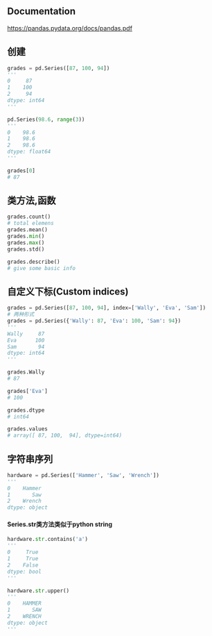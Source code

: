 ## Documentation

https://pandas.pydata.org/docs/pandas.pdf

## 创建

```py
grades = pd.Series([87, 100, 94])
'''
0     87
1    100
2     94
dtype: int64
'''

pd.Series(98.6, range(3))
'''
0    98.6
1    98.6
2    98.6
dtype: float64
'''

grades[0]
# 87
```

## 类方法,函数

```py
grades.count()
# total elemens
grades.mean()
grades.min()
grades.max()
grades.std()

grades.describe()
# give some basic info
```

## 自定义下标(Custom indices)

```py
grades = pd.Series([87, 100, 94], index=['Wally', 'Eva', 'Sam'])
# 两种形式
grades = pd.Series({'Wally': 87, 'Eva': 100, 'Sam': 94})
'''
Wally     87
Eva      100
Sam       94
dtype: int64
'''

grades.Wally
# 87

grades['Eva']
# 100

grades.dtype
# int64

grades.values
# array([ 87, 100,  94], dtype=int64)
```

## 字符串序列

```py
hardware = pd.Series(['Hammer', 'Saw', 'Wrench'])
'''
0    Hammer
1       Saw
2    Wrench
dtype: object
```

#### Series.str类方法类似于python string 

```py
hardware.str.contains('a')
'''
0     True
1     True
2    False
dtype: bool
'''

hardware.str.upper()
'''
0    HAMMER
1       SAW
2    WRENCH
dtype: object
'''
```

























